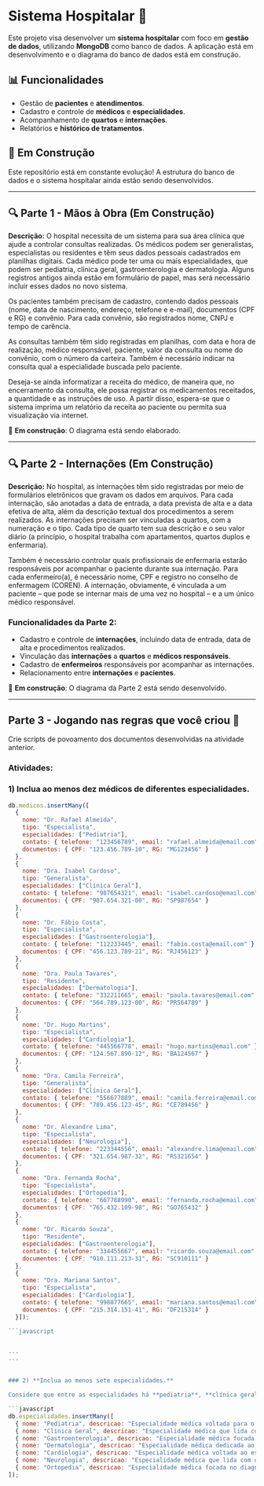 # Sistema Hospitalar 🏥

Este projeto visa desenvolver um **sistema hospitalar** com foco em **gestão de dados**, utilizando **MongoDB** como banco de dados. A aplicação está em desenvolvimento e o diagrama do banco de dados está em construção.

## 📊 Funcionalidades
- Gestão de **pacientes** e **atendimentos**.
- Cadastro e controle de **médicos** e **especialidades**.
- Acompanhamento de **quartos** e **internações**.
- Relatórios e **histórico de tratamentos**.

## 🚧 Em Construção
Este repositório está em constante evolução! A estrutura do banco de dados e o sistema hospitalar ainda estão sendo desenvolvidos.

---

## 🔍 Parte 1 - Mãos à Obra (Em Construção)

**Descrição:**
O hospital necessita de um sistema para sua área clínica que ajude a controlar consultas realizadas. Os médicos podem ser generalistas, especialistas ou residentes e têm seus dados pessoais cadastrados em planilhas digitais. Cada médico pode ter uma ou mais especialidades, que podem ser pediatria, clínica geral, gastroenterologia e dermatologia. Alguns registros antigos ainda estão em formulário de papel, mas será necessário incluir esses dados no novo sistema.

Os pacientes também precisam de cadastro, contendo dados pessoais (nome, data de nascimento, endereço, telefone e e-mail), documentos (CPF e RG) e convênio. Para cada convênio, são registrados nome, CNPJ e tempo de carência.

As consultas também têm sido registradas em planilhas, com data e hora de realização, médico responsável, paciente, valor da consulta ou nome do convênio, com o número da carteira. Também é necessário indicar na consulta qual a especialidade buscada pelo paciente.

Deseja-se ainda informatizar a receita do médico, de maneira que, no encerramento da consulta, ele possa registrar os medicamentos receitados, a quantidade e as instruções de uso. A partir disso, espera-se que o sistema imprima um relatório da receita ao paciente ou permita sua visualização via internet.

🔨 **Em construção**: O diagrama está sendo elaborado.

---

## 🔍 Parte 2 - Internações (Em Construção)

**Descrição:**
No hospital, as internações têm sido registradas por meio de formulários eletrônicos que gravam os dados em arquivos. Para cada internação, são anotadas a data de entrada, a data prevista de alta e a data efetiva de alta, além da descrição textual dos procedimentos a serem realizados. As internações precisam ser vinculadas a quartos, com a numeração e o tipo. Cada tipo de quarto tem sua descrição e o seu valor diário (a princípio, o hospital trabalha com apartamentos, quartos duplos e enfermaria).

Também é necessário controlar quais profissionais de enfermaria estarão responsáveis por acompanhar o paciente durante sua internação. Para cada enfermeiro(a), é necessário nome, CPF e registro no conselho de enfermagem (COREN). A internação, obviamente, é vinculada a um paciente – que pode se internar mais de uma vez no hospital – e a um único médico responsável.

### Funcionalidades da Parte 2:
- Cadastro e controle de **internações**, incluindo data de entrada, data de alta e procedimentos realizados.
- Vinculação das **internações** a **quartos** e **médicos responsáveis**.
- Cadastro de **enfermeiros** responsáveis por acompanhar as internações.
- Relacionamento entre **internações** e **pacientes**.

🔨 **Em construção**: O diagrama da Parte 2 está sendo desenvolvido.

---
## Parte 3 - Jogando nas regras que você criou 🚀

Crie scripts de povoamento dos documentos desenvolvidas na atividade anterior.

### Atividades:

### 1) **Inclua ao menos dez médicos de diferentes especialidades.**

```javascript
db.medicos.insertMany([
  { 
    nome: "Dr. Rafael Almeida", 
    tipo: "Especialista", 
    especialidades: ["Pediatria"], 
    contato: { telefone: "123456789", email: "rafael.almeida@email.com" }, 
    documentos: { CPF: "123.456.789-10", RG: "MG123456" } 
  },
  { 
    nome: "Dra. Isabel Cardoso", 
    tipo: "Generalista", 
    especialidades: ["Clínica Geral"], 
    contato: { telefone: "987654321", email: "isabel.cardoso@email.com" }, 
    documentos: { CPF: "987.654.321-00", RG: "SP987654" } 
  },
  { 
    nome: "Dr. Fábio Costa", 
    tipo: "Especialista", 
    especialidades: ["Gastroenterologia"], 
    contato: { telefone: "112233445", email: "fabio.costa@email.com" }, 
    documentos: { CPF: "456.123.789-21", RG: "RJ456123" } 
  },
  { 
    nome: "Dra. Paula Tavares", 
    tipo: "Residente", 
    especialidades: ["Dermatologia"], 
    contato: { telefone: "332211665", email: "paula.tavares@email.com" }, 
    documentos: { CPF: "564.789.123-00", RG: "PR564789" } 
  },
  { 
    nome: "Dr. Hugo Martins", 
    tipo: "Especialista", 
    especialidades: ["Cardiologia"], 
    contato: { telefone: "445566778", email: "hugo.martins@email.com" }, 
    documentos: { CPF: "124.567.890-12", RG: "BA124567" } 
  },
  { 
    nome: "Dra. Camila Ferreira", 
    tipo: "Generalista", 
    especialidades: ["Clínica Geral"], 
    contato: { telefone: "556677889", email: "camila.ferreira@email.com" }, 
    documentos: { CPF: "789.456.123-45", RG: "CE789456" } 
  },
  { 
    nome: "Dr. Alexandre Lima", 
    tipo: "Especialista", 
    especialidades: ["Neurologia"], 
    contato: { telefone: "223344556", email: "alexandre.lima@email.com" }, 
    documentos: { CPF: "321.654.987-32", RG: "RS321654" } 
  },
  { 
    nome: "Dra. Fernanda Rocha", 
    tipo: "Especialista", 
    especialidades: ["Ortopedia"], 
    contato: { telefone: "667788990", email: "fernanda.rocha@email.com" }, 
    documentos: { CPF: "765.432.109-98", RG: "GO765432" } 
  },
  { 
    nome: "Dr. Ricardo Souza", 
    tipo: "Residente", 
    especialidades: ["Gastroenterologia"], 
    contato: { telefone: "334455667", email: "ricardo.souza@email.com" }, 
    documentos: { CPF: "910.111.213-31", RG: "SC910111" } 
  },
  { 
    nome: "Dra. Mariana Santos", 
    tipo: "Especialista", 
    especialidades: ["Cardiologia"], 
    contato: { telefone: "998877665", email: "mariana.santos@email.com" }, 
    documentos: { CPF: "215.314.151-41", RG: "DF215314" } 
  }]);

```javascript


---
---


### 2) **Inclua ao menos sete especialidades.**

Considere que entre as especialidades há **pediatria**, **clínica geral**, **gastroenterologia** e **dermatologia**. Aqui está o script para povoar as especialidades no banco de dados:

```javascript
db.especialidades.insertMany([
  { nome: "Pediatria", descricao: "Especialidade médica voltada para o atendimento de crianças e adolescentes." },
  { nome: "Clínica Geral", descricao: "Especialidade médica que lida com diagnósticos e tratamentos gerais." },
  { nome: "Gastroenterologia", descricao: "Especialidade médica focada no sistema digestivo e doenças relacionadas." },
  { nome: "Dermatologia", descricao: "Especialidade médica dedicada ao estudo da pele e suas doenças." },
  { nome: "Cardiologia", descricao: "Especialidade médica voltada ao estudo e tratamento das doenças do coração." },
  { nome: "Neurologia", descricao: "Especialidade médica que lida com o sistema nervoso e suas patologias." },
  { nome: "Ortopedia", descricao: "Especialidade médica focada no diagnóstico e tratamento de doenças ósseas e articulares." }
]);

